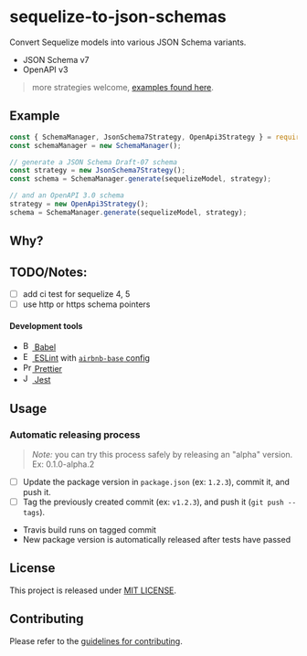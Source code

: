# sequelize-to-json-schemas

Convert Sequelize models into various JSON Schema variants.

- JSON Schema v7
- OpenAPI v3

> more strategies welcome, [examples found here](https://github.com/alt3/sequelize-to-json-schemas/tree/master/lib/strategies).

## Example

```javascript
const { SchemaManager, JsonSchema7Strategy, OpenApi3Strategy } = require('./lib');
const schemaManager = new SchemaManager();

// generate a JSON Schema Draft-07 schema
const strategy = new JsonSchema7Strategy();
const schema = SchemaManager.generate(sequelizeModel, strategy);

// and an OpenAPI 3.0 schema
strategy = new OpenApi3Strategy();
schema = SchemaManager.generate(sequelizeModel, strategy);
```

## Why?

## TODO/Notes:

- [ ] add ci test for sequelize 4, 5
- [ ] use http or https schema pointers

#### Development tools

- [<img alt="Babel" src="https://babeljs.io/img/favicon.png" height="16"> Babel](https://babeljs.io/)
- [<img alt="ESLint" src="https://eslint.org/img/favicon.512x512.png" height="16"> ESLint](https://eslint.org/) with [`airbnb-base` config](https://www.npmjs.com/package/eslint-config-airbnb-base)
- [<img alt="Prettier" src="https://prettier.io/icon.png" height="16"> Prettier](https://prettier.io/)
- [<img alt="Jest" src="https://jestjs.io/img/favicon/favicon.ico" height="16"> Jest](https://jestjs.io/)

## Usage

### Automatic releasing process

> _Note:_ you can try this process safely by releasing an "alpha" version. Ex: 0.1.0-alpha.2

- [ ] Update the package version in `package.json` (ex: `1.2.3`), commit it, and push it.
- [ ] Tag the previously created commit (ex: `v1.2.3`), and push it (`git push --tags`).
- Travis build runs on tagged commit
- New package version is automatically released after tests have passed

## License

This project is released under [MIT LICENSE](LICENSE.txt).

## Contributing

Please refer to the [guidelines for contributing](./CONTRIBUTING.md).
